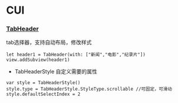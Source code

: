 # CUI
### [TabHeader](https://github.com/CCloudTang/CUI/blob/master/CUI/CUI/TabHeader.swift)
tab选择器，支持自动布局，修改样式
```
let header1 = TabHeader(with: ["新闻","电影","纪录片"])
view.addSubview(header1)
```

* TabHeaderStyle
自定义需要的属性
```
var style = TabHeaderStyle()
style.type = TabHeaderStyle.StyleType.scrollable //可固定，可滑动
style.defaultSelectIndex = 2
```
